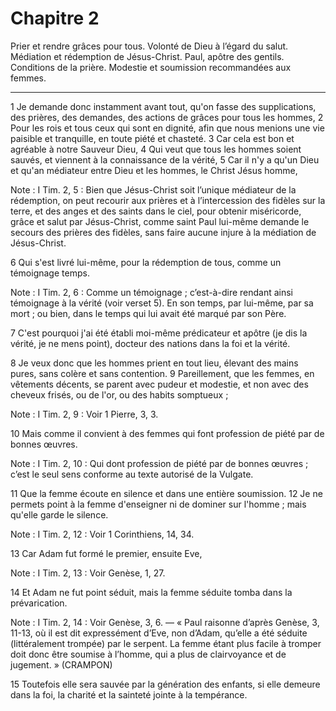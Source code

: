 # Chapitre 2

Prier et rendre grâces pour tous.
Volonté de Dieu à l’égard du salut.
Médiation et rédemption de Jésus-Christ.
Paul, apôtre des gentils.
Conditions de la prière.
Modestie et soumission recommandées aux femmes.

***

1 Je demande donc instamment avant tout, qu'on fasse des supplications, des prières, des demandes, des actions de grâces pour tous les hommes, 2 Pour les rois et tous ceux qui sont en dignité, afin que nous menions une vie paisible et tranquille, en toute piété et chasteté. 3 Car cela est bon et agréable à notre Sauveur Dieu, 4 Qui veut que tous les hommes soient sauvés, et viennent à la connaissance de la vérité, 5 Car il n'y a qu'un Dieu et qu'an médiateur entre Dieu et les hommes, le Christ Jésus homme,

<span class="bible-note">Note : </span> I Tim. 2, 5 : Bien que Jésus-Christ soit l’unique médiateur de la rédemption, on peut recourir aux prières et à l’intercession des fidèles sur la terre, et des anges et des saints dans le ciel, pour obtenir miséricorde, grâce et salut par Jésus-Christ, comme saint Paul lui-même demande le secours des prières des fidèles, sans faire aucune injure à la médiation de Jésus-Christ.

6 Qui s'est livré lui-même, pour la rédemption de tous, comme un témoignage temps.

<span class="bible-note">Note : </span> I Tim. 2, 6 : Comme un témoignage ; c’est-à-dire rendant ainsi témoignage à la vérité (voir verset 5). En son temps, par lui-même, par sa mort ; ou bien, dans le temps qui lui avait été marqué par son Père.

7 C'est pourquoi j'ai été établi moi-même prédicateur et apôtre (je dis la vérité, je ne mens point), docteur des nations dans la foi et la vérité.


8 Je veux donc que les hommes prient en tout lieu, élevant des mains pures, sans colère et sans contention. 9 Pareillement, que les femmes, en vêtements décents, se parent avec pudeur et modestie, et non avec des cheveux frisés, ou de l'or, ou des habits somptueux ;

<span class="bible-note">Note : </span> I Tim. 2, 9 : Voir 1 Pierre, 3, 3.

10 Mais comme il convient à des femmes qui font profession de piété par de bonnes œuvres.

<span class="bible-note">Note : </span> I Tim. 2, 10 : Qui dont profession de piété par de bonnes œuvres ; c’est le seul sens conforme au texte autorisé de la Vulgate.


11 Que la femme écoute en silence et dans une entière soumission. 12 Je ne permets point à la femme d'enseigner ni de dominer sur l'homme ; mais qu'elle garde le silence.

<span class="bible-note">Note : </span> I Tim. 2, 12 : Voir 1 Corinthiens, 14, 34.

13 Car Adam fut formé le premier, ensuite Eve,

<span class="bible-note">Note : </span> I Tim. 2, 13 : Voir Genèse, 1, 27.

14 Et Adam ne fut point séduit, mais la femme séduite tomba dans la prévarication.

<span class="bible-note">Note : </span> I Tim. 2, 14 : Voir Genèse, 3, 6. ― « Paul raisonne d’après Genèse, 3, 11-13, où il est dit expressément d’Eve, non d’Adam, qu’elle a été séduite (littéralement trompée) par le serpent. La femme étant plus facile à tromper doit donc être soumise à l’homme, qui a plus de clairvoyance et de jugement. » (CRAMPON)

15 Toutefois elle sera sauvée par la génération des enfants, si elle demeure dans la foi, la charité et la sainteté jointe à la tempérance.

